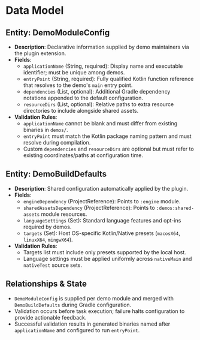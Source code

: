 # Data Model

## Entity: DemoModuleConfig

- **Description**: Declarative information supplied by demo maintainers via the plugin extension.
- **Fields**:
    - `applicationName` (String, required): Display name and executable identifier; must be unique among demos.
    - `entryPoint` (String, required): Fully qualified Kotlin function reference that resolves to the demo's `main`
      entry point.
    - `dependencies` (List<String>, optional): Additional Gradle dependency notations appended to the default
      configuration.
    - `resourceDirs` (List<String>, optional): Relative paths to extra resource directories to include alongside shared
      assets.
- **Validation Rules**:
    - `applicationName` cannot be blank and must differ from existing binaries in `demos/`.
    - `entryPoint` must match the Kotlin package naming pattern and must resolve during compilation.
    - Custom `dependencies` and `resourceDirs` are optional but must refer to existing coordinates/paths at
      configuration time.

## Entity: DemoBuildDefaults

- **Description**: Shared configuration automatically applied by the plugin.
- **Fields**:
    - `engineDependency` (ProjectReference): Points to `:engine` module.
    - `sharedAssetsDependency` (ProjectReference): Points to `:demos:shared-assets` module resources.
    - `languageSettings` (Set<String>): Standard language features and opt-ins required by demos.
    - `targets` (Set<String>): Host OS-specific Kotlin/Native presets (`macosX64`, `linuxX64`, `mingwX64`).
- **Validation Rules**:
    - Targets list must include only presets supported by the local host.
    - Language settings must be applied uniformly across `nativeMain` and `nativeTest` source sets.

## Relationships & State

- `DemoModuleConfig` is supplied per demo module and merged with `DemoBuildDefaults` during Gradle configuration.
- Validation occurs before task execution; failure halts configuration to provide actionable feedback.
- Successful validation results in generated binaries named after `applicationName` and configured to run `entryPoint`.
